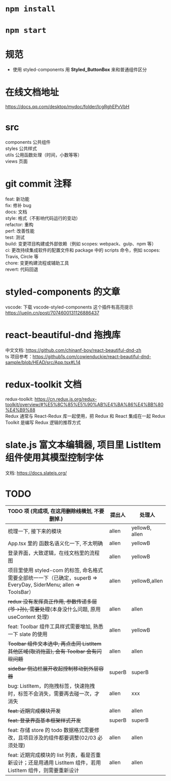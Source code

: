 # `npm install`

# `npm start`

# 规范

- 使用 styled-components 用 **Styled_ButtonBox** 来和普通组件区分

# 在线文档地址

https://docs.qq.com/desktop/mydoc/folder/IcgRghEPvVbH

# src

components 公共组件\
styles 公共样式\
utils 公用函数处理（时间，小数等等）\
views 页面

# git commit 注释

feat: 新功能\
fix: 修补 bug\
docs: 文档\
style: 格式（不影响代码运行的变动）\
refactor: 重构 \
perf: 改善性能 \
test: 测试 \
build: 变更项目构建或外部依赖（例如 scopes: webpack、gulp、npm 等）\
ci: 更改持续集成软件的配置文件和 package 中的 scripts 命令，例如 scopes: Travis, Circle 等 \
chore: 变更构建流程或辅助工具 \
revert: 代码回退

# styled-components 的文章

vscode: 下载 vscode-styled-components 这个插件有高亮提示\
https://juejin.cn/post/7074600131126886437

# react-beautiful-dnd 拖拽库

中文文档: https://github.com/chinanf-boy/react-beautiful-dnd-zh \
ts 项目参考：https://github1s.com/cowienduckie/react-beautiful-dnd-sample/blob/HEAD/src/App.tsx#L14

# redux-toolkit 文档

redux-toolkit: https://cn.redux.js.org/redux-toolkit/overview/#%E5%8C%85%E5%90%AB%E4%BA%86%E4%BB%80%E4%B9%88 \
Redux 通常与 React-Redux 库一起使用，把 Redux 和 React 集成在一起
Redux Toolkit 是编写 Redux 逻辑的推荐方式

# slate.js 富文本编辑器, 项目里 ListItem 组件使用其模型控制字体

文档: https://docs.slatejs.org/

# TODO

| TODO 项 (完成项, 在这用~~删除线~~横划, 不要删掉.)                                                                  | 提出人 | 处理人         |
| ------------------------------------------------------------------------------------------------------------------ | ------ | -------------- |
| 梳理一下, 接下来的模块                                                                                             | allen  | yellowB, allen |
| App.tsx 里的 函数名语义化一下, 不太明确                                                                            | allen  | yellowB        |
| 登录界面，大致逻辑，在线文档里的流程图                                                                             | allen  | yellowB        |
| 项目里使用 styled-com 的标签, 命名格式需要全部统一一下（已确定，superB => EveryDay, SiderMenu; allen => ToolsBar） | allen  | yellowB,allen  |
| ~~redux 没有发挥真正作用, 参数传递多层(爷->孙), 需要处理~~(本身没什么问题, 原用 useContent 处理)                   | allen  | allen          |
| feat: Toolbar 组件工具样式需要增加, 熟悉一下 slate 的使用                                                          | allen  | yellowB        |
| ~~Toolbar 组件文本选中, 再点击同 ListItem 其他区域(取消拖蓝), 会有 Toolbar 会有闪现问题~~                          | allen  | allen          |
| ~~sideBar 侧边栏展开收起控制移动到外层容器~~                                                                       | superB | superB         |
| bug: ListItem，的拖拽标签，快速拖拽时，标签不会消失，需要再去碰一次，才消失                                        | allen  | xxx            |
| ~~feat: 近期完成模块开发~~                                                                                         | allen  | allen          |
| ~~feat: 登录界面基本框架样式开发~~                                                                                 | superB | superB         |
| feat: 存储 store 的 todo 数据格式需要修改，且项目涉及的组件都要调整(02/03 必须处理)                                | allen  | allen          |
| feat: 近期完成模块的 list 列表，看是否重新设计；还是用通用 ListItem 组件，若用 ListItem 组件，则需要重新设计       | allen  | allen          |
